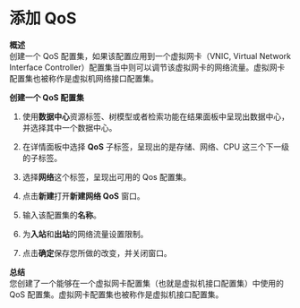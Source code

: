 # 添加 QoS

**概述**<br/>
创建一个 QoS 配置集，如果该配置应用到一个虚拟网卡（VNIC, Virtual Network Interface Controller）配置集当中则可以调节该虚拟网卡的网络流量。虚拟网卡配置集也被称作是虚拟机网络接口配置集。

**创建一个 QoS 配置集**

1. 使用**数据中心**资源标签、树模型或者检索功能在结果面板中呈现出数据中心，并选择其中一个数据中心。

2. 在详情面板中选择 **QoS** 子标签，呈现出的是存储、网络、CPU 这三个下一级的子标签。

3. 选择**网络**这个标签，呈现出可用的 Qos 配置集。

4. 点击**新建**打开**新建网络 QoS** 窗口。

5. 输入该配置集的**名称**。

6. 为**入站**和**出站**的网络流量设置限制。

7. 点击**确定**保存您所做的改变，并关闭窗口。

**总结**<br/>
您创建了一个能够在一个虚拟网卡配置集（也就是虚拟机接口配置集）中使用的QoS 配置集。虚拟网卡配置集也被称作是虚拟机接口配置集。
